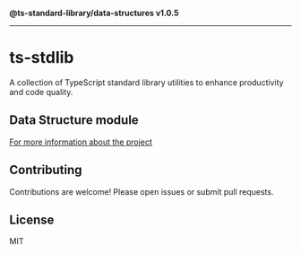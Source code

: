 **@ts-standard-library/data-structures v1.0.5**

***

# ts-stdlib

A collection of TypeScript standard library utilities to enhance productivity and code quality.

## Data Structure module

[For more information about the project](https://github.com/gabaudette/ts-stdlib/)

## Contributing

Contributions are welcome! Please open issues or submit pull requests.

## License

MIT
